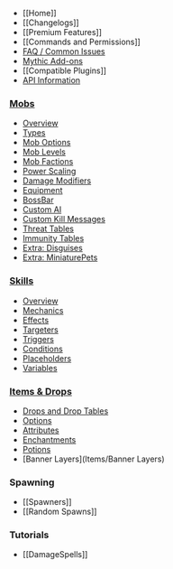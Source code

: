* [[Home]]
* [[Changelogs]]
* [[Premium Features]]
* [[Commands and Permissions]]
* [FAQ / Common Issues](FAQ)
* [Mythic Add-ons](Add-ons)
* [[Compatible Plugins]]
* [API Information](API)
### [Mobs](Mobs)
  * [Overview](Mobs)
  * [Types](Mobs/Types)
  * [Mob Options](Mobs/Options)
  * [Mob Levels](Mobs/Levels)
  * [Mob Factions](Mobs/Factions)
  * [Power Scaling](Mobs/Power)
  * [Damage Modifiers](Mobs/DamageModifiers)
  * [Equipment](Mobs/Equipment)
  * [BossBar](Mobs/BossBar)
  * [Custom AI](Mobs/AI)
  * [Custom Kill Messages](Mobs/KillMessages)
  * [Threat Tables](Mobs/ThreatTables)
  * [Immunity Tables](Mobs/ImmunityTables)
  * [Extra: Disguises](Mobs/Disguises)
  * [Extra: MiniaturePets](Mobs/MiniaturePets)
### [Skills](Skills/Start)
  * [Overview](Skills/Start)
  * [Mechanics](Skills/Mechanics)
  * [Effects](Skills/Effects)
  * [Targeters](Skills/Targeters)
  * [Triggers](Skills/Triggers)
  * [Conditions](Skills/Conditions)
  * [Placeholders](Skills/Placeholders)
  * [Variables](Skills/Variables)
### [Items & Drops](Items)
  * [Drops and Drop Tables](Items/Drops)
  * [Options](Items/Options)
  * [Attributes](Items/Attributes)
  * [Enchantments](Items/Enchantments)
  * [Potions](Items/Potions)
  * [Banner Layers](Items/Banner Layers)

### Spawning
  * [[Spawners]]
  * [[Random Spawns]]

### Tutorials
  * [[DamageSpells]]
